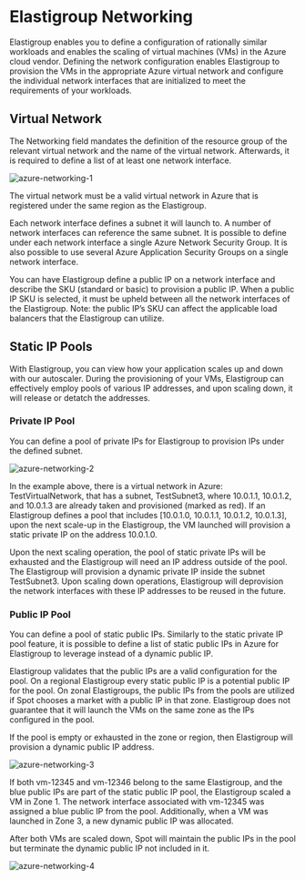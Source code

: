 # Elastigroup Networking 

Elastigroup enables you to define a configuration of rationally similar workloads and enables the scaling of virtual machines (VMs) in the Azure cloud vendor. Defining the network configuration enables Elastigroup to provision the VMs in the appropriate Azure virtual network and configure the individual network interfaces that are initialized to meet the requirements of your workloads.  

## Virtual Network 

The Networking field mandates the definition of the resource group of the relevant virtual network and the name of the virtual network. Afterwards, it is required to define a list of at least one network interface. 

![azure-networking-1](https://github.com/spotinst/help/assets/106514736/5d0945f2-251c-4ed6-849b-f3c340477097)

The virtual network must be a valid virtual network in Azure that is registered under the same region as the Elastigroup. 
 
Each network interface defines a subnet it will launch to. A number of network interfaces can reference the same subnet. It is possible to define under each network interface a single Azure Network Security Group. It is also possible to use several Azure Application Security Groups on a single network interface.  

You can have Elastigroup define a public IP on a network interface and describe the SKU (standard or basic) to provision a public IP. When a public IP SKU is selected, it must be upheld between all the network interfaces of the Elastigroup. Note: the public IP’s SKU can affect the applicable load balancers that the Elastigroup can utilize. 

## Static IP Pools 

With Elastigroup, you can view how your application scales up and down with our autoscaler. During the provisioning of your VMs, Elastigroup can effectively employ pools of various IP addresses, and upon scaling down, it will release or detatch the addresses.  

### Private IP Pool 

You can define a pool of private IPs for Elastigroup to provision IPs under the defined subnet.  

![azure-networking-2](https://github.com/spotinst/help/assets/106514736/8c2426a1-c6d1-4146-845a-45bbfa2fb0f9)
 
In the example above, there is a virtual network in Azure: TestVirtualNetwork, that has a subnet, TestSubnet3, where 10.0.1.1, 10.0.1.2, and 10.0.1.3 are already taken and provisioned (marked as red). If an Elastigroup defines a pool that includes [10.0.1.0, 10.0.1.1, 10.0.1.2, 10.0.1.3], upon the next scale-up in the Elastigroup, the VM launched will provision a static private IP on the address 10.0.1.0.   

Upon the next scaling operation, the pool of static private IPs will be exhausted and the Elastigroup will need an IP address outside of the pool. The Elastigroup will provision a dynamic private IP inside the subnet TestSubnet3. Upon scaling down operations, Elastigroup will deprovision the network interfaces with these IP addresses to be reused in the future. 

### Public IP Pool 

You can define a pool of static public IPs. Similarly to the static private IP pool feature, it is possible to define a list of static public IPs in Azure for Elastigroup to leverage instead of a dynamic public IP. 

Elastigroup validates that the public IPs are a valid configuration for the pool. On a regional Elastigroup every static public IP is a potential public IP for the pool. On zonal Elastigroups, the public IPs from the pools are utilized if Spot chooses a market with a public IP in that zone. Elastigroup does not guarantee that it will launch the VMs on the same zone as the IPs configured in the pool.  

If the pool is empty or exhausted in the zone or region, then Elastigroup will provision a dynamic public IP address. 

![azure-networking-3](https://github.com/spotinst/help/assets/106514736/41c84f14-4eea-49d8-8d03-276da93a9697)

If both vm-12345 and vm-12346 belong to the same Elastigroup, and the blue public IPs are part of the static public IP pool, the Elastigroup scaled a VM in Zone 1. The network interface associated with vm-12345 was assigned a blue public IP from the pool. Additionally, when a VM was launched in Zone 3, a new dynamic public IP was allocated. 

After both VMs are scaled down, Spot will maintain the public IPs in the pool but terminate the dynamic public IP not included in it. 

![azure-networking-4](https://github.com/spotinst/help/assets/106514736/df8bb8df-6681-412b-8827-61d6eb65ce18)
